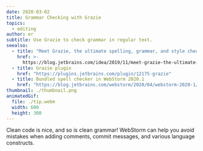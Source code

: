 ```yaml
---
date: 2020-03-02
title: Grammar Checking with Grazie
topics:
  - editing
author: er
subtitle: Use Grazie to check grammar in regular text.
seealso:
  - title: "Meet Grazie, the ultimate spelling, grammar, and style checker"
    href: >-
      https://blog.jetbrains.com/idea/2019/11/meet-grazie-the-ultimate-spelling-grammar-and-style-checker-for-intellij-idea/
  - title: Grazie plugin
    href: "https://plugins.jetbrains.com/plugin/12175-grazie"
  - title: Bundled spell checker in WebStorm 2020.1
    href: "https://blog.jetbrains.com/webstorm/2020/04/webstorm-2020-1/#grazie"
thumbnail: ./thumbnail.png
animatedGif:
  file: ./tip.webm
  width: 600
  height: 300
---
```


Clean code is nice, and so is clean grammar! WebStorm can help you avoid mistakes when adding comments, commit messages, and various language constructs.
